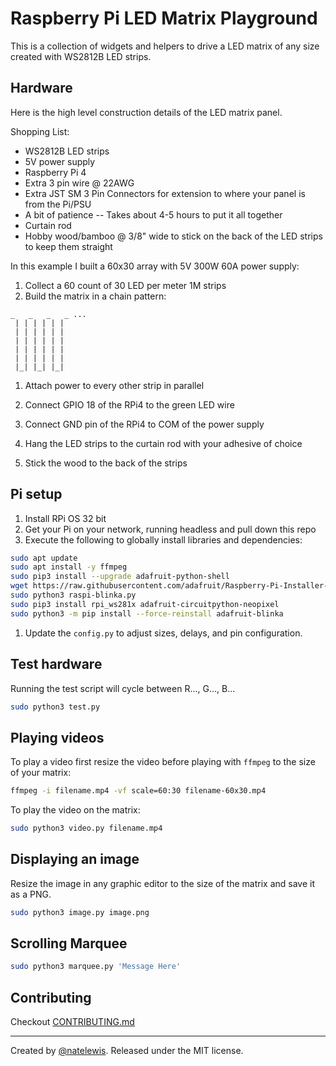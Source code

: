 # Raspberry Pi LED Matrix Playground

This is a collection of widgets and helpers to drive a LED matrix of any size created with WS2812B LED strips.

## Hardware

Here is the high level construction details of the LED matrix panel.

Shopping List:

* WS2812B LED strips
* 5V power supply
* Raspberry Pi 4
* Extra 3 pin wire @ 22AWG
* Extra JST SM 3 Pin Connectors for extension to where your panel is from the Pi/PSU
* A bit of patience -- Takes about 4-5 hours to put it all together
* Curtain rod
* Hobby wood/bamboo @ 3/8" wide to stick on the back of the LED strips to keep them straight

In this example I built a 60x30 array with 5V 300W 60A power supply:

1. Collect a 60 count of 30 LED per meter 1M strips
2. Build the matrix in a chain pattern:

```text
_   _   _   _ ...
 | | | | | |
 | | | | | |
 | | | | | |
 | | | | | |
 | | | | | |
 |_| |_| |_|
```

1. Attach power to every other strip in parallel

2. Connect GPIO 18 of the RPi4 to the green LED wire
3. Connect GND pin of the RPi4 to COM of the power supply
4. Hang the LED strips to the curtain rod with your adhesive of choice
5. Stick the wood to the back of the strips

## Pi setup

1. Install RPi OS 32 bit
2. Get your Pi on your network, running headless and pull down this repo
3. Execute the following to globally install libraries and dependencies:

```bash
sudo apt update
sudo apt install -y ffmpeg
sudo pip3 install --upgrade adafruit-python-shell
wget https://raw.githubusercontent.com/adafruit/Raspberry-Pi-Installer-Scripts/master/raspi-blinka.py
sudo python3 raspi-blinka.py
sudo pip3 install rpi_ws281x adafruit-circuitpython-neopixel
sudo python3 -m pip install --force-reinstall adafruit-blinka
```

1. Update the `config.py` to adjust sizes, delays, and pin configuration.

## Test hardware

Running the test script will cycle between R..., G..., B...

```bash
sudo python3 test.py
```

## Playing videos

To play a video first resize the video before playing with `ffmpeg` to the size of your matrix:

```bash
ffmpeg -i filename.mp4 -vf scale=60:30 filename-60x30.mp4
```

To play the video on the matrix:

```bash
sudo python3 video.py filename.mp4
```

## Displaying an image

Resize the image in any graphic editor to the size of the matrix and save it as a PNG.

```bash
sudo python3 image.py image.png
```

## Scrolling Marquee

```bash
sudo python3 marquee.py 'Message Here'
```

## Contributing

Checkout [CONTRIBUTING.md](CONTRIBUTING.md)

---

Created by [@natelewis](https://github.com/natelewis). Released under the MIT license.
